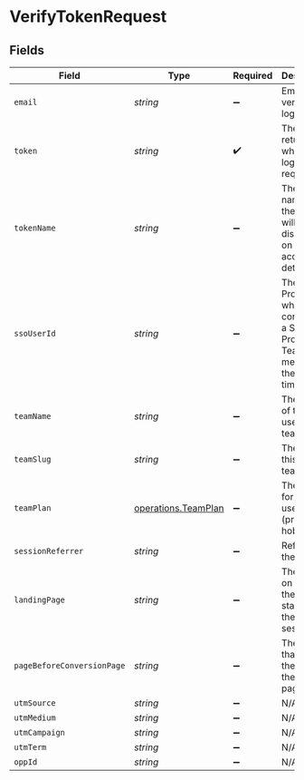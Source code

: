 # VerifyTokenRequest


## Fields

| Field                                                                                    | Type                                                                                     | Required                                                                                 | Description                                                                              | Example                                                                                  |
| ---------------------------------------------------------------------------------------- | ---------------------------------------------------------------------------------------- | ---------------------------------------------------------------------------------------- | ---------------------------------------------------------------------------------------- | ---------------------------------------------------------------------------------------- |
| `email`                                                                                  | *string*                                                                                 | :heavy_minus_sign:                                                                       | Email to verify the login.                                                               |                                                                                          |
| `token`                                                                                  | *string*                                                                                 | :heavy_check_mark:                                                                       | The token returned when the login was requested.                                         |                                                                                          |
| `tokenName`                                                                              | *string*                                                                                 | :heavy_minus_sign:                                                                       | The desired name for the token. It will be displayed on the user account details.        | Your Client App Name                                                                     |
| `ssoUserId`                                                                              | *string*                                                                                 | :heavy_minus_sign:                                                                       | The SAML Profile ID, when connecting a SAML Profile to a Team member for the first time. |                                                                                          |
| `teamName`                                                                               | *string*                                                                                 | :heavy_minus_sign:                                                                       | The name of this user's team.                                                            |                                                                                          |
| `teamSlug`                                                                               | *string*                                                                                 | :heavy_minus_sign:                                                                       | The slug for this user's team.                                                           |                                                                                          |
| `teamPlan`                                                                               | [operations.TeamPlan](../../models/operations/teamplan.md)                               | :heavy_minus_sign:                                                                       | The plan for this user's team (pro or hobby).                                            |                                                                                          |
| `sessionReferrer`                                                                        | *string*                                                                                 | :heavy_minus_sign:                                                                       | Referrer to the session.                                                                 |                                                                                          |
| `landingPage`                                                                            | *string*                                                                                 | :heavy_minus_sign:                                                                       | The page on which the user started their session.                                        |                                                                                          |
| `pageBeforeConversionPage`                                                               | *string*                                                                                 | :heavy_minus_sign:                                                                       | The page that sent the user to the signup page.                                          |                                                                                          |
| `utmSource`                                                                              | *string*                                                                                 | :heavy_minus_sign:                                                                       | N/A                                                                                      |                                                                                          |
| `utmMedium`                                                                              | *string*                                                                                 | :heavy_minus_sign:                                                                       | N/A                                                                                      |                                                                                          |
| `utmCampaign`                                                                            | *string*                                                                                 | :heavy_minus_sign:                                                                       | N/A                                                                                      |                                                                                          |
| `utmTerm`                                                                                | *string*                                                                                 | :heavy_minus_sign:                                                                       | N/A                                                                                      |                                                                                          |
| `oppId`                                                                                  | *string*                                                                                 | :heavy_minus_sign:                                                                       | N/A                                                                                      |                                                                                          |
